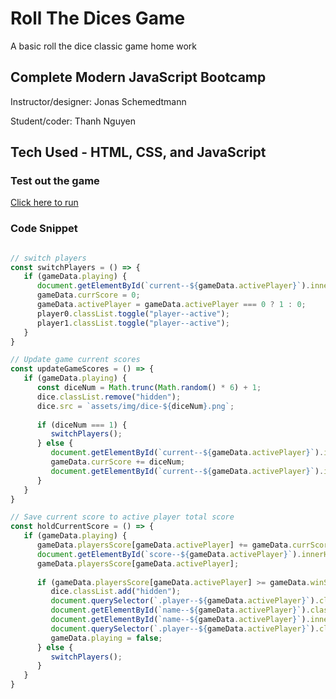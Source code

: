 # Roll The Dices Game
A basic roll the dice classic game home work 

## Complete Modern JavaScript Bootcamp 
Instructor/designer: Jonas Schemedtmann

Student/coder: Thanh Nguyen

## Tech Used - HTML, CSS, and JavaScript

### Test out the game
[Click here to run](https://tvn9.github.io/jsps/rolldices/)

### Code Snippet 
```javascript

// switch players
const switchPlayers = () => {
   if (gameData.playing) {
      document.getElementById(`current--${gameData.activePlayer}`).innerHTML = 0;
      gameData.currScore = 0;
      gameData.activePlayer = gameData.activePlayer === 0 ? 1 : 0;
      player0.classList.toggle("player--active");
      player1.classList.toggle("player--active");
   }
}

// Update game current scores
const updateGameScores = () => {
   if (gameData.playing) {
      const diceNum = Math.trunc(Math.random() * 6) + 1;
      dice.classList.remove("hidden");
      dice.src = `assets/img/dice-${diceNum}.png`;
      
      if (diceNum === 1) {
         switchPlayers();
      } else {
         document.getElementById(`current--${gameData.activePlayer}`).innerHTML = gameData.currScore;
         gameData.currScore += diceNum;
         document.getElementById(`current--${gameData.activePlayer}`).innerHTML = gameData.currScore;
      }
   }
}

// Save current score to active player total score
const holdCurrentScore = () => {
   if (gameData.playing) {
      gameData.playersScore[gameData.activePlayer] += gameData.currScore;
      document.getElementById(`score--${gameData.activePlayer}`).innerHTML = 
      gameData.playersScore[gameData.activePlayer];
      
      if (gameData.playersScore[gameData.activePlayer] >= gameData.winScore) {
         dice.classList.add("hidden");
         document.querySelector(`.player--${gameData.activePlayer}`).classList.add("player--winner");
         document.getElementById(`name--${gameData.activePlayer}`).classList.add("name");
         document.getElementById(`name--${gameData.activePlayer}`).innerHTML = gameData.winnerAlert;
         document.querySelector(`.player--${gameData.activePlayer}`).classList.remove("player--active");
         gameData.playing = false;
      } else {
         switchPlayers();
      }
   }
}
   

```
